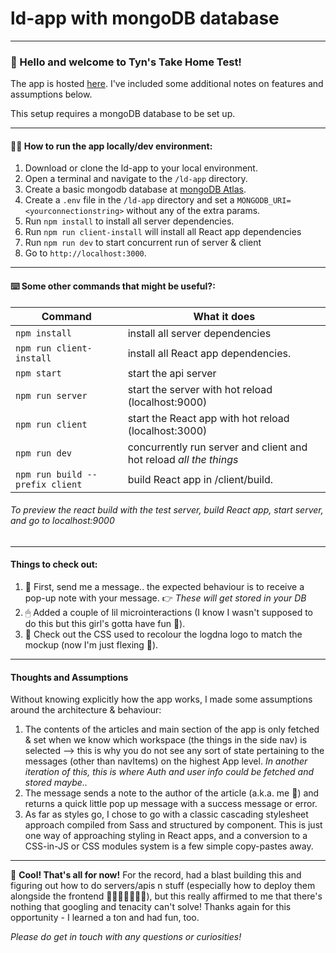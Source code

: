 # ld-app with mongoDB database

---

### 👋 Hello and welcome to Tyn's Take Home Test!

The app is hosted [here](https://boiling-river-63434.herokuapp.com/). I've included some additional notes on features and assumptions below.

This setup requires a mongoDB database to be set up.

---

#### 🏃‍♀️ How to run the app locally/dev environment:

1. Download or clone the ld-app to your local environment.
2. Open a terminal and navigate to the `/ld-app` directory.
3. Create a basic mongodb database at [mongoDB Atlas](https://cloud.mongodb.com/).
4. Create a `.env` file in the `/ld-app` directory and set a `MONGODB_URI=<yourconnectionstring>` without any of the extra params.
5. Run `npm install` to install all server dependencies.
6. Run `npm run client-install` will install all React app dependencies
7. Run `npm run dev` to start concurrent run of server & client
8. Go to `http://localhost:3000`.

---

#### ⌨️ Some other commands that might be useful?:

| Command                         | What it does                                                       |
| ------------------------------- | ------------------------------------------------------------------ |
| `npm install`                   | install all server dependencies                                    |
| `npm run client-install`        | install all React app dependencies.                                |
| `npm start`                     | start the api server                                               |
| `npm run server`                | start the server with hot reload (localhost:9000)                  |
| `npm run client`                | start the React app with hot reload (localhost:3000)               |
| `npm run dev`                   | concurrently run server and client and hot reload _all the things_ |
| `npm run build --prefix client` | build React app in /client/build.                                  |

###### _To preview the react build with the test server, build React app, start server, and go to localhost:9000_

---

#### Things to check out:

1. 💌 First, send me a message.. the expected behaviour is to receive a pop-up note with your message. 👉 _These will get stored in your DB_
2. 🖱 Added a couple of lil microinteractions (I know I wasn't supposed to do this but this girl's gotta have fun 🎉).
3. 🎨 Check out the CSS used to recolour the logdna logo to match the mockup (now I'm just flexing 💪).

---

#### Thoughts and Assumptions

Without knowing explicitly how the app works, I made some assumptions around the architecture & behaviour:

1. The contents of the articles and main section of the app is only fetched & set when we know which workspace (the things in the side nav) is selected --> this is why you do not see any sort of state pertaining to the messages (other than navItems) on the highest App level. _In another iteration of this, this is where Auth and user info could be fetched and stored maybe.._
2. The message sends a note to the author of the article (a.k.a. me 🤗) and returns a quick little pop up message with a success message or error.
3. As far as styles go, I chose to go with a classic cascading stylesheet approach compiled from Sass and structured by component. This is just one way of approaching styling in React apps, and a conversion to a CSS-in-JS or CSS modules system is a few simple copy-pastes away.

---

🍦 **Cool! That's all for now!** For the record, had a blast building this and figuring out how to do servers/apis n stuff (especially how to deploy them alongside the frontend 🤔🥴🤬🤪🙃💁‍♀️), but this really affirmed to me that there's nothing that googling and tenacity can't solve! Thanks again for this opportunity - I learned a ton and had fun, too.

_Please do get in touch with any questions or curiosities!_
